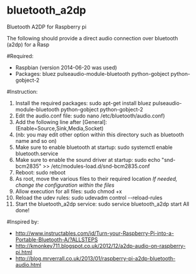bluetooth_a2dp
==============

Bluetooth A2DP for Raspberry pi

The following should provide a direct audio connection over bluetooth (a2dp) for a Rasp

#Required:
- Raspbian (version 2014-06-20 was used)
- Packages: bluez pulseaudio-module-bluetooth python-gobject python-gobject-2

#Instruction:
1. Install the required packages: sudo apt-get install bluez pulseaudio-module-bluetooth python-gobject python-gobject-2
2. Edit the audio.conf file: sudo nano /etc/bluetooth/audio.conf)
3. Add the following line after [General]: (Enable=Source,Sink,Media,Socket)
4. (nb: you may edit other option within this directory such as bluetooth name and so on)
5. Make sure to enable bluetooth at startup: sudo systemctl enable bluetooth.service
6. Make sure to enable the sound driver at startup: sudo echo "snd-bcm2835" >> /etc/modules-load.d/snd-bcm2835.conf 
7. Reboot: sudo reboot
8. As root, move the various files to their required location
 *If needed, change the configuration within the files*
9. Allow execution for all files: sudo chmod +x
10. Reload the udev rules: sudo udevadm control --reload-rules
11. Start the bluetooth_a2dp service: sudo service bluetooth_a2dp start
All done!

#Inspired by:
- http://www.instructables.com/id/Turn-your-Raspberry-Pi-into-a-Portable-Bluetooth-A/?ALLSTEPS
- http://kmonkey711.blogspot.co.uk/2012/12/a2dp-audio-on-raspberry-pi.html
- http://blog.mrverrall.co.uk/2013/01/raspberry-pi-a2dp-bluetooth-audio.html
